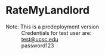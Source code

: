 # RateMyLandlord

Note:&nbsp;This is a predeployment version<br/>
&emsp;&emsp;&emsp;Credentials for test user are:<br/>
&emsp;&emsp;&emsp;test@ucsc.edu<br/>
&emsp;&emsp;&emsp;password123<br/>
